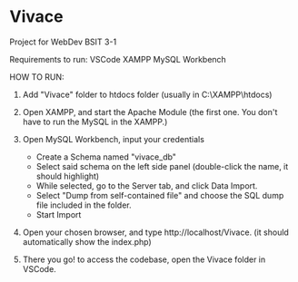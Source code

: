 # Vivace
Project for WebDev BSIT 3-1

Requirements to run:
VSCode
XAMPP
MySQL Workbench


HOW TO RUN:

1. Add "Vivace" folder to htdocs folder (usually in C:\XAMPP\htdocs)
2. Open XAMPP, and start the Apache Module (the first one. You don't have to run the MySQL in the XAMPP.)
3. Open MySQL Workbench, input your credentials
    - Create a Schema named "vivace_db"
    - Select said schema on the left side panel (double-click the name, it should highlight)
    - While selected, go to the Server tab, and click Data Import.
    - Select "Dump from self-contained file" and choose the SQL dump file included in the folder.
    - Start Import


4. Open your chosen browser, and type http://localhost/Vivace. (it should automatically show the index.php)
5. There you go! to access the codebase, open the Vivace folder in VSCode.

